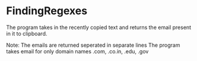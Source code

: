 # FindingRegexes
The program takes in the recently copied text and returns the email present in it to clipboard.

Note: The emails are returned seperated in separate lines
      The program takes email for only domain names .com, .co.in, .edu, .gov
